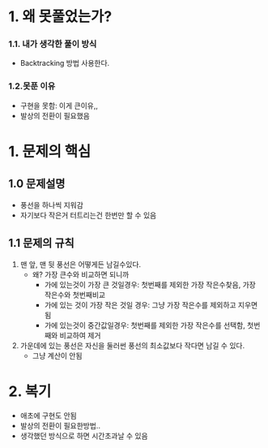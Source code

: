 # 1. 왜 못풀었는가?
### 1.1. 내가 생각한 풀이 방식
- Backtracking 방법 사용한다.
### 1.2.못푼 이유
- 구현을 못함: 이게 큰이유,,
- 발상의 전환이 필요했음
# 1. 문제의 핵심
## 1.0 문제설명
- 풍선을 하나씩 지워감
- 자기보다 작은거 터트리는건 한번만 할 수 있음
## 1.1 문제의 규칙
1. 맨 앞, 맨 뒷 풍선은 어떻게든 남길수있다.
    - 왜? 가장 큰수와 비교하면 되니까
        - 가에 있는것이 가장 큰 것일경우: 첫번째를 제외한 가장 작은수찾음, 가장 작은수와 첫번째비교
        - 가에 있는 것이 가장 작은 것일 경우: 그냥 가장 작은수를 제외하고 지우면됨
        - 가에 있는것이 중간값일경우: 첫번째를 제외한 가장 작은수를 선택함, 첫번째와 비교하여 제거
2. 가운데에 있는 풍선은 자신을 둘러썬 풍선의 최소값보다 작다면 남길 수 있다.
    - 그냥 계산이 안됨
# 2. 복기
- 애초에 구현도 안됨
- 발상의 전환이 필요한방법..
- 생각했던 방식으로 하면 시간초과날 수 있음
